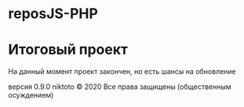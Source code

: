 # reposJS-PHP
# Итоговый проект
На данный момент проект закончен,
но есть шансы на обновление

версия 0.9.0   niktoto © 2020
Все права защищены (общественным осуждением)
